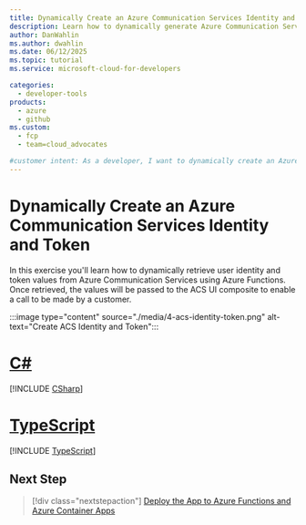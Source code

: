 ```yaml
---
title: Dynamically Create an Azure Communication Services Identity and Token
description: Learn how to dynamically generate Azure Communication Services user identities and tokens using Azure Functions. This enables secure user authentication for audio/video calling.
author: DanWahlin
ms.author: dwahlin
ms.date: 06/12/2025
ms.topic: tutorial
ms.service: microsoft-cloud-for-developers

categories:
  - developer-tools
products:
  - azure
  - github
ms.custom:
  - fcp
  - team=cloud_advocates

#customer intent: As a developer, I want to dynamically create an Azure Communication Services identity and token.
---
```


<!-- markdownlint-disable MD041 -->

# Dynamically Create an Azure Communication Services Identity and Token

In this exercise you'll learn how to dynamically retrieve user identity and token values from Azure Communication Services using Azure Functions. Once retrieved, the values will be passed to the ACS UI composite to enable a call to be made by a customer.

:::image type="content" source="./media/4-acs-identity-token.png" alt-text="Create ACS Identity and Token":::

# [C#](#tab/csharp)

[!INCLUDE [CSharp](./includes/05-create-acs-identity-tk-CS.md)]

# [TypeScript](#tab/typescript)

[!INCLUDE [TypeScript](./includes/05-create-acs-identity-tk-TS.md)]

## Next Step

> [!div class="nextstepaction"]
> [Deploy the App to Azure Functions and Azure Container Apps](07-deploy-to-azure-container-apps.md)

